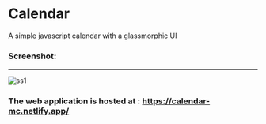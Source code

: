 # Calendar
A simple javascript calendar with a glassmorphic UI

### Screenshot:

<hr>

![ss1](https://user-images.githubusercontent.com/64016811/118710304-b984c700-b83b-11eb-9011-081cda3371ab.jpg)

### The web application is hosted at : https://calendar-mc.netlify.app/
